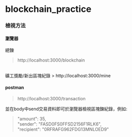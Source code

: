 # blockchain_practice

### 檢視方法
#### 瀏覽器

總鍊
> http://localhost:3000/blockchain
<br>
礦工獎勵/新出區塊紀錄
> http://localhost:3000/mine

#### postman
> http://localhost:3000/transaction

並在body中send交易資料即可於瀏覽器檢視區塊鍊紀錄，例如:
>   "amount": 35,
<br>   "sender": "FASD0FS0FFSD2156F1RLK6",
<br>   "recipient": "0RFRAFG962FDG13MNLOED9"
